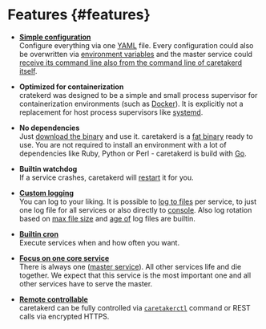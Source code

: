 # Features {#features}

* **[Simple configuration](#configuration.examples)**<br>
  Configure everything via one [YAML](https://en.wikipedia.org/wiki/YAML) file. Every configuration could also be overwritten via
  [environment variables](#configuration.environmentMapping) and the master service could
  [receive its command line also from the command line of caretakerd itself](#configuration.dataType.service.Service.command.special-master-handling).
  
* **Optimized for containerization**<br>
  cratekerd was designed to be a simple and small process supervisor for containerization environments (such as [Docker](https://en.wikipedia.org/wiki/Docker_\(software\))).
  It is explicitly not a replacement for host process supervisors like [systemd](https://en.wikipedia.org/wiki/Systemd).
  
* **No dependencies**<br>
  Just [download the binary](#downloads) and use it. caretakerd is a [fat binary](https://en.wikipedia.org/wiki/Fat_binary) ready to use.
  You are not required to install an environment with a lot of dependencies like Ruby, Python or Perl - caretakerd is build with [Go](https://en.wikipedia.org/wiki/Go_\(programming_language\)).
    
* **Builtin watchdog**<br>
  If a service crashes, caretakerd will [restart](#configuration.dataType.service.Service.autoRestart) it for you.
  
* **[Custom logging](#configuration.dataType.logger.Logger)**<br>
  You can log to your liking. It is possible to [log to files](#configuration.dataType.logger.Logger.filename)
  per service, to just one log file for all services or also directly to [console](#configuration.dataType.logger.Logger.filename).
  Also log rotation based on [max file size](#configuration.dataType.logger.Logger.maxSizeInMb) and [age of](#configuration.dataType.logger.Logger.maxAgeInDays)
  log files are builtin.
  
* **[Builtin cron](#configuration.dataType.service.CronExpression)**<br>
  Execute services when and how often you want.
  
* **[Focus on one core service](#configuration.dataType.service.Type)**<br>
  There is always one ([master service](#configuration.dataType.service.Type.master)).
  All other services life and die together. We expect that this service is the most important one and all other services have to serve the master.
  
* **[Remote controllable](#configuration.dataType.rpc.Rpc)**<br>
  caretakerd can be fully controlled via [``caretakerctl``](#commands.caretakerctl) command or
  REST calls via encrypted HTTPS.
